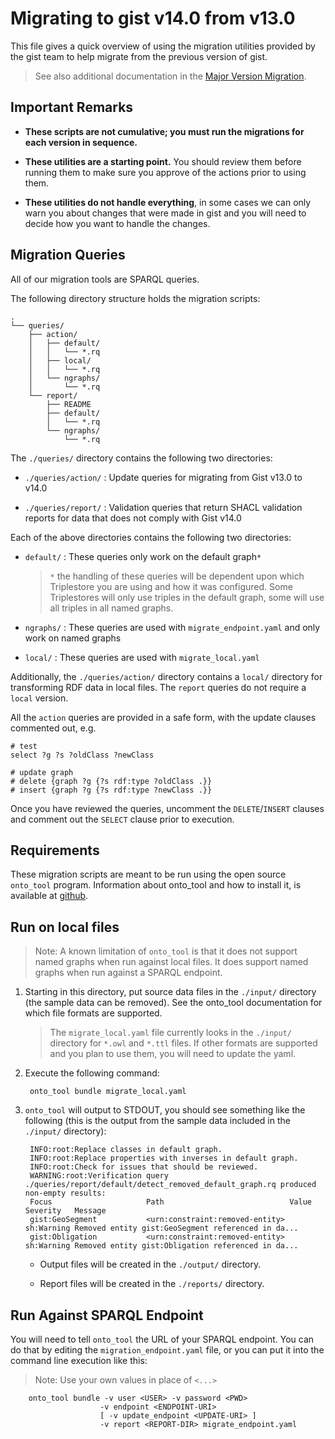# Migrating to gist v14.0 from v13.0

This file gives a quick overview of using the migration utilities provided
by the gist team to help migrate from the previous version of gist.

> See also additional documentation in the [Major Version Migration](../../docs/MajorVersionMigration.md).

## Important Remarks

- **These scripts are not cumulative; you must run the migrations for each version
  in sequence.**

- **These utilities are a starting point.** You should review them before running
  them to make sure you approve of the actions prior to using them.

- **These utilities do not handle everything**, in some cases we can only warn you
  about changes that were made in gist and you will need to decide how you want
  to handle the changes.

## Migration Queries

All of our migration tools are SPARQL queries.

The following directory structure holds the migration scripts:

    .
    └── queries/
        ├── action/
        │   ├── default/
        │   │   └── *.rq
        │   ├── local/
        │   │   └── *.rq
        │   └── ngraphs/
        │       └── *.rq
        └── report/
            ├── README
            ├── default/
            │   └── *.rq
            └── ngraphs/
                └── *.rq

The `./queries/` directory contains the following two directories:

- `./queries/action/` : Update queries for migrating from Gist v13.0 to v14.0

- `./queries/report/` : Validation queries that return SHACL validation reports for data that does not comply with Gist v14.0

Each of the above directories contains the following two directories:

- `default/` : These queries only work on the default graph`*`

  > `*` the handling of these queries will be dependent upon which Triplestore you are using and how it was configured. Some Triplestores will only use
  > triples in the default graph, some will use all triples in all named graphs.

- `ngraphs/` : These queries are used with `migrate_endpoint.yaml` and only work on named graphs

- `local/` : These queries are used with `migrate_local.yaml`

Additionally, the `./queries/action/` directory contains a `local/` directory for transforming RDF data in local files. The `report` queries do not require a `local` version.

All the `action` queries are provided in a safe form, with the update clauses commented out, e.g.

    # test
    select ?g ?s ?oldClass ?newClass

    # update graph
    # delete {graph ?g {?s rdf:type ?oldClass .}}
    # insert {graph ?g {?s rdf:type ?newClass .}}

Once you have reviewed the queries, uncomment the `DELETE`/`INSERT` clauses and comment out the `SELECT` clause prior to execution.

## Requirements

These migration scripts are meant to be run using the open source `onto_tool`
program. Information about onto_tool and how to install it, is available at
[github](https://github.com/semanticarts/ontology-toolkit).

## Run on local files

> Note: A known limitation of `onto_tool` is that it does not support named graphs when run against local files. It does support named graphs when run against a SPARQL endpoint.

1. Starting in this directory, put source data files in the `./input/` directory (the sample data can be removed). See the onto_tool documentation for which file formats are supported.

   > The `migrate_local.yaml` file currently looks in the `./input/` directory for `*.owl` and `*.ttl` files. If other formats are supported and you plan to use them, you will need to update the yaml.

2. Execute the following command:

        onto_tool bundle migrate_local.yaml

3. `onto_tool` will output to STDOUT, you should see something like the following (this is the output from the sample data included in the `./input/` directory):

        INFO:root:Replace classes in default graph.
        INFO:root:Replace properties with inverses in default graph.
        INFO:root:Check for issues that should be reviewed.
        WARNING:root:Verification query ./queries/report/default/detect_removed_default_graph.rq produced non-empty results:
        Focus                     Path                            Value Severity   Message
        gist:GeoSegment           <urn:constraint:removed-entity>       sh:Warning Removed entity gist:GeoSegment referenced in da...
        gist:Obligation           <urn:constraint:removed-entity>       sh:Warning Removed entity gist:Obligation referenced in da...

   - Output files will be created in the `./output/` directory.

   - Report files will be created in the `./reports/` directory.

## Run Against SPARQL Endpoint

You will need to tell `onto_tool` the URL of your SPARQL endpoint. You can do that
by editing the `migration_endpoint.yaml` file, or you can put it into the command
line execution like this:

> Note: Use your own values in place of `<...>`

        onto_tool bundle -v user <USER> -v password <PWD>
                        -v endpoint <ENDPOINT-URI>
                        [ -v update_endpoint <UPDATE-URI> ]
                        -v report <REPORT-DIR> migrate_endpoint.yaml

